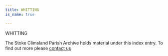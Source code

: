 ```yaml
---
title: WHITTING
is_name: true

---
```


WHITTING


The Stoke Climsland Parish Archive holds material under this index entry. To find out more please [contact us](/contact/)

